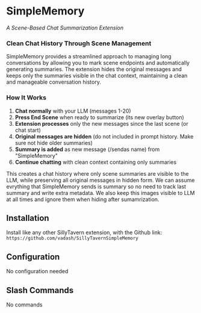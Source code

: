 # SimpleMemory
*A Scene-Based Chat Summarization Extension*

### Clean Chat History Through Scene Management

SimpleMemory provides a streamlined approach to managing long conversations by allowing you to mark scene endpoints and automatically generating summaries. The extension hides the original messages and keeps only the summaries visible in the chat context, maintaining a clean and manageable conversation history.

### How It Works

1. **Chat normally** with your LLM (messages 1-20)
2. **Press End Scene** when ready to summarize (its new overlay button)
3. **Extension processes** only the new messages since the last scene (or chat start)
4. **Original messages are hidden** (do not included in prompt history. Make sure not hide older summaries)
5. **Summary is added** as new message (/sendas name) from "SimpleMemory" 
6. **Continue chatting** with clean context containing only summaries

This creates a chat history where only scene summaries are visible to the LLM, while preserving all original messages in hidden form. We can assume evrything that SimpleMemory sends is summary so no need to track last summary and write extra metadata. We also keep this images visible to LLM at all times and ignore them when hiding after sumamrization. 

## Installation

Install like any other SillyTavern extension, with the Github link: `https://github.com/vadash/SillyTavernSimpleMemory`

## Configuration

No configuration needed

## Slash Commands

No commands
